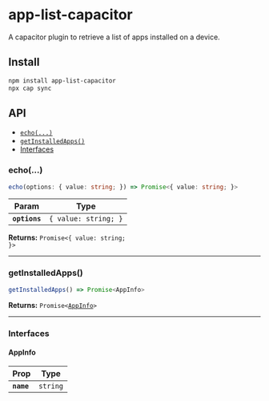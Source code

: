 # app-list-capacitor

A capacitor plugin to retrieve a list of apps installed on a device.

## Install

```bash
npm install app-list-capacitor
npx cap sync
```

## API

<docgen-index>

* [`echo(...)`](#echo)
* [`getInstalledApps()`](#getinstalledapps)
* [Interfaces](#interfaces)

</docgen-index>

<docgen-api>
<!--Update the source file JSDoc comments and rerun docgen to update the docs below-->

### echo(...)

```typescript
echo(options: { value: string; }) => Promise<{ value: string; }>
```

| Param         | Type                            |
| ------------- | ------------------------------- |
| **`options`** | <code>{ value: string; }</code> |

**Returns:** <code>Promise&lt;{ value: string; }&gt;</code>

--------------------


### getInstalledApps()

```typescript
getInstalledApps() => Promise<AppInfo>
```

**Returns:** <code>Promise&lt;<a href="#appinfo">AppInfo</a>&gt;</code>

--------------------


### Interfaces


#### AppInfo

| Prop       | Type                |
| ---------- | ------------------- |
| **`name`** | <code>string</code> |

</docgen-api>
